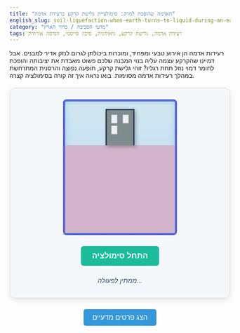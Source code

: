 ```yaml
---
title: "האדמה שהופכת למרק: סימולציית גלישת קרקע ברעידת אדמה"
english_slug: soil-liquefaction-when-earth-turns-to-liquid-during-an-earthquake
category: "מדעי הסביבה / כדור הארץ"
tags: רעידת אדמה, גלישת קרקע, גיאולוגיה, סיכון סייסמי, הנדסה אזרחית
---
```

<p>רעידות אדמה הן אירוע טבעי ומפחיד, ומוכרות ביכולתן לגרום לנזק אדיר למבנים. אבל דמיינו שהקרקע עצמה עליה בנוי המבנה שלכם פשוט מאבדת את יציבותה והופכת לחומר דמוי נוזל תחת רגליו? זוהי גלישת קרקע, תופעה נפוצה והרסנית המתרחשת במהלך רעידות אדמה מסוימות. בואו נראה איך זה קורה בסימולציה קצרה.</p>

<div id="simulation-container">
    <div id="tank">
        <div id="water"></div>
        <div id="soil"></div>
        <div id="building">
            <div class="window"></div>
            <div class="window"></div>
            <div class="window"></div>
        </div>
        <div id="soil-surface-overlay"></div> <!-- For visual effects like bubbles/movement -->
        <div id="sand-boils-container"></div> <!-- Container for dynamic sand boils -->
    </div>
     <div id="controls">
        <button id="shake-button">התחל סימולציה</button>
    </div>
    <div id="status-message">ממתין לפעולה...</div>
</div>

<style>
/* גלובליים ותצוגת הקונטיינר */
#simulation-container {
    display: flex;
    flex-direction: column;
    align-items: center;
    margin: 20px auto;
    padding: 25px;
    border: 1px solid #ddd;
    border-radius: 12px;
    max-width: 450px;
    background-color: #f5f8fa; /* בהיר ואוורירי */
    box-shadow: 0 4px 12px rgba(0,0,0,0.1);
    font-family: 'Arial', sans-serif; /* גופן נקי */
    position: relative; /* להכיל אלמנטים אבסולוטיים אם נרצה */
}

#tank {
    width: 250px; /* רוחב גדול יותר */
    height: 300px; /* גובה גדול יותר */
    border: 5px solid #5a67d8; /* צבע כחול סגול עשיר יותר */
    border-radius: 8px;
    position: relative;
    overflow: hidden;
    margin-bottom: 25px;
    background: linear-gradient(to bottom, rgba(173, 216, 230, 0.5), rgba(100, 149, 237, 0.4)); /* רקע כחול בהיר-בינוני לזכוכית */
    box-shadow: inset 0 0 15px rgba(0, 123, 255, 0.2); /* אפקט זכוכית פנימי */
}

#water {
    position: absolute;
    bottom: 0;
    left: 0;
    width: 100%;
    height: 150px; /* מפלס מים קבוע */
    background-color: rgba(0, 123, 255, 0.6); /* כחול מעט שקוף */
    z-index: 0;
    /* הוספת אפקט מים עדין - קשה ללא SVG/Canvas, נשתמש בגרדיאנט או אנימציה פשוטה */
     background: linear-gradient(to top, rgba(0, 123, 255, 0.7), rgba(0, 123, 255, 0.3));
     filter: saturate(1.2); /* להדגיש מעט את הצבע */
}

#soil {
    position: absolute;
    bottom: 0;
    left: 0;
    width: 100%;
    height: 200px; /* גובה שכבת הקרקע */
    background-color: #d2b48c; /* צבע חול/אדמה */
    z-index: 1;
    transition: background-color 1s ease-in-out, opacity 1s ease-in-out; /* מעבר חלק לצבע/שקיפות בעת גלישה */
    /* אפקט טקסטורה עדינה */
    background-image: url('data:image/svg+xml;base64,PHN2ZyB4bWxucz0iaHR0cDovL3d3dy53My5vcmcvMjAwMC9zdmciIHdpZHRoPSI0IiBoZWlnaHQ9IjQiPgo8cmVjdCB3aWR0aD0iNCIgaGVpZ2h0PSI0IiBmaWxsPSIjZDJiNGNjIj48L3JlY3Q+CjxjaXJjbGUgeD0iMSIgeT0iMSIgcj0iMC41IiBmaWxsPSIjY2JhMGE0Ij48L2NpcmNsZT4KPGNpcmNsZSB4PSIzIiB5PSIzIiByPSIwLjUiIGZpbGw9IiNjYmEwYTQiPjwvY2lyY2xlPgo8L3N2Zz4='); /* דוגמת גרגרים מינימלית */
    background-size: 4px 4px;
}

/* מצב קרקע נוזלית */
#soil.liquefied {
    background-color: #a08a6a; /* צבע כהה ורטוב יותר */
    opacity: 0.7; /* להראות מעט את המים שמתחת/מתערבבים */
     /* אפקט תנועה או בועות */
    background-image: url('data:image/svg+xml;base64,PHN2ZyB4bWxucz0iaHR0cDovL3d3dy53My5vcmcvMjAwMC9zdmciIHdpZHRoPSI2IiBoZWlnaHQ9IjYiPgo8cmVjdCB3aWR0aD0iNiIgaGVpZ2h0PSI2IiBmaWxsPSIjYTBsYThhNiI+PC9yZWN0Pgo8Y2lyY2xlIHg9IjMiIHk9IjMiIHI9IjEiIGZpbGw9IiM3NTY0NDQiIG9wYWNpdHk9IjAuNSI+PC9jaXJjbGU+Cjwvc3ZnPg=='); /* דוגמת 'בועות' או ערבוב */
    background-size: 6px 6px;
    animation: soil-disturb 1s infinite linear; /* אנימציה עדינה לערבוב */
}

@keyframes soil-disturb {
    0% { background-position: 0 0; }
    100% { background-position: 6px 6px; }
}


#building {
    position: absolute;
    bottom: 200px; /* התחלה מעל הקרקע */
    left: 50%;
    transform: translateX(-50%);
    width: 60px; /* רחב יותר */
    height: 80px; /* גבוה יותר */
    background-color: #7f8c8d; /* צבע בניין אפור נעים */
    border: 3px solid #2c3e50; /* בורדר כהה יותר */
    border-bottom: none; /* גג שטוח */
    z-index: 2;
    transition: bottom 4s ease-in, transform 4s ease-in; /* מעבר חלק לשקיעה והטיה אפשרית */
     box-shadow: 3px 3px 8px rgba(0,0,0,0.3);
}

#building .window {
    width: 12px;
    height: 18px;
    background-color: #ecf0f1; /* צבע חלון בהיר */
    border: 1px solid #bdc3c7;
    position: absolute;
}

#building .window:nth-child(1) { top: 10px; left: 10px; }
#building .window:nth-child(2) { top: 10px; right: 10px; }
#building .window:nth-child(3) { top: 35px; left: 10px; }
/* ניתן להוסיף עוד חלונות */


/* מיקום הבניין לאחר שקיעה */
#building.sunk {
    bottom: 20px; /* שוקע נמוך יותר */
    transform: translateX(-50%) rotate(5deg); /* שוקע ומעט נוטה */
}


/* שכבת כיסוי לפני הקרקע לאפקטים עיליים */
#soil-surface-overlay {
    position: absolute;
    bottom: 200px; /* מתחיל מעל הקרקע */
    left: 0;
    width: 100%;
    height: 10px; /* שכבה דקה */
    z-index: 3; /* מעל הבניין */
    pointer-events: none; /* לא להפריע ללחיצות */
    opacity: 0; /* נסתר בהתחלה */
     transition: opacity 0.5s ease-in;
}

/* אפקט בעבוע/מזרקות קלות */
#soil-surface-overlay.active {
    opacity: 1;
     background: radial-gradient(circle at 50% 100%, rgba(0, 123, 255, 0.4) 0%, rgba(0, 123, 255, 0) 80%);
    animation: surface-boil 1.5s infinite linear; /* אנימציה עדינה של "הרתחה" */
}

@keyframes surface-boil {
    0% { transform: translateY(0); opacity: 1; }
    50% { transform: translateY(-3px); opacity: 0.8; }
    100% { transform: translateY(0); opacity: 1; }
}

/* קונטיינר למזרקות חול דינמיות */
#sand-boils-container {
    position: absolute;
    bottom: 200px; /* מעל הקרקע */
    left: 0;
    width: 100%;
    height: 30px; /* גובה אזור למזרקות */
    z-index: 4; /* מעל הכל */
    pointer-events: none;
    overflow: hidden; /* לחתוך מזרקות שיוצאות מהמסגרת */
}

/* סגנון למזרקת חול בודדת - תיווצר ב-JS */
.sand-boil {
    position: absolute;
    bottom: 0; /* מתחיל מהשכבה התחתונה של הקונטיינר */
    width: 8px;
    height: 8px;
    background-color: #cba0a4; /* צבע חול רטוב */
    border-radius: 50%; /* צורה עגולה */
    opacity: 0;
    transform: translate(-50%, 0) scale(0.5); /* מוסתר וקטן בהתחלה */
    animation: boil-erupt 1.5s ease-out forwards; /* אנימציית התפרצות */
}

@keyframes boil-erupt {
    0% { opacity: 0; transform: translate(-50%, 0) scale(0.5); }
    30% { opacity: 1; transform: translate(-50%, -10px) scale(1); }
    70% { opacity: 1; transform: translate(-50%, -25px) scale(0.8); }
    100% { opacity: 0; transform: translate(-50%, -30px) scale(0.6); }
}


#controls {
    margin-bottom: 15px;
}


#shake-button {
    padding: 12px 25px;
    font-size: 18px;
    cursor: pointer;
    background-color: #1abc9c; /* טורקיז ירוק מושך */
    color: white;
    border: none;
    border-radius: 6px;
    transition: background-color 0.3s ease, transform 0.1s ease;
    font-weight: bold;
}

#shake-button:hover {
    background-color: #16a085;
}

#shake-button:active {
    transform: scale(0.98); /* אפקט לחיצה */
}

#shake-button:disabled {
    background-color: #bdc3c7; /* אפור בהיר */
    cursor: not-allowed;
    transform: scale(1);
}

#status-message {
    margin-top: 10px;
    font-size: 15px;
    color: #34495e; /* כחול אפור כהה */
    min-height: 1.5em; /* שמירת מקום לטקסט */
    text-align: center;
    font-style: italic;
}

/* Shaking Animation for the tank */
@keyframes shake {
  0% { transform: translateX(0) translateY(0); }
  25% { transform: translateX(-8px) translateY(3px); } /* טלטול משולב */
  50% { transform: translateX(8px) translateY(-3px); }
  75% { transform: translateX(-6px) translateY(2px); }
  100% { transform: translateX(0) translateY(0); }
}

.shaking #tank {
  animation: shake 0.4s ease-in-out infinite; /* אנימציה חזקה ומהירה יותר */
}

/* Explanation Styling */
#toggle-explanation {
    display: block; /* Make it a block element */
    margin: 25px auto; /* Center it */
    padding: 10px 20px;
    font-size: 16px;
    cursor: pointer;
    background-color: #3498db; /* כחול מעודן */
    color: white;
    border: none;
    border-radius: 5px;
    transition: background-color 0.3s ease;
    font-weight: normal;
}

#toggle-explanation:hover {
    background-color: #2980b9;
}

#explanation {
    margin-top: 20px;
    padding: 20px;
    border: 1px dashed #3498db;
    border-radius: 8px;
    background-color: #ecf0f1; /* רקע בהיר להסבר */
    line-height: 1.6; /* רווח שורות נוח לקריאה */
}

#explanation h2, #explanation h3 {
    color: #2c3e50; /* כותרות כהות */
    margin-top: 20px;
    margin-bottom: 10px;
    border-bottom: 1px solid #bdc3c7; /* קו תחתון עדין */
    padding-bottom: 5px;
}

#explanation p {
    margin-bottom: 15px;
}

#explanation ul {
    margin-bottom: 15px;
    padding-left: 25px; /* הזחה לרשימה */
}

#explanation li {
    margin-bottom: 10px;
    line-height: 1.5;
}

#explanation strong {
    color: #e74c3c; /* הדגשה באדום לתנאים/השלכות */
}

</style>

<button id="toggle-explanation">הצג פרטים מדעיים</button>

<div id="explanation" style="display: none;">
    <h2>מהי גלישת קרקע (Liquefaction)?</h2>
    <p>דמיינו שקרקע יכולה להתנהג כמו נוזל צמיג לרגע קצר. זוהי בדיוק גלישת קרקע: תופעה בה <strong>קרקע רוויה במים</strong> מאבדת את חוזקה ויציבותה כתוצאה מטלטול פתאומי, לרוב ברעידת אדמה. במקום לשאת משקל, היא פשוט 'נמסה'.</p>

    <h2>מתי ולמה זה קורה?</h2>
    <p>התופעה דורשת צירוף של מספר גורמים:</p>
    <ul>
        <li>**סוג קרקע:** בדרך כלל מדובר בקרקעות גרגיריות (שאינן מלוכדות, כמו חול או טין) שבהן החללים בין הגרגרים יחסית גדולים.</li>
        <li>**נוכחות מים:** מפלס מי התהום חייב להיות גבוה, כך שמרבית החללים בקרקע מלאים במים.</li>
        <li>**טלטול חזק:** רעידת אדמה עוצמתית מספקת אנרגיה כדי לגרום לגרגירים לאבד מגע זה עם זה.</li>
    </ul>
    <p><strong>התהליך הפיזיקלי:</strong> בקרקע רגילה, גרגירי החול או הטין נוגעים זה בזה ונושאים את העומס (משקל המבנה והקרקע) באמצעות חיכוך. כאשר מגיעים גלי הרעידה, הם גורמים לגרגרים לזוז ולהתארגן מחדש במהירות. הסידור מחדש הזה מקטין את הנפח הכולל של הקרקע אך המים הכלואים בתוך החללים אינם יכולים לצאת החוצה במהירות. הדבר גורם לעלייה דרמטית בלחץ המים בתוך הנקבוביות. הלחץ העולה של המים למעשה "דוחף" את הגרגרים זה מזה ומפחית את הלחץ היעיל שפועל בין הגרגרים. כשהלחץ היעיל מתקרב לאפס, הקרקע מאבדת את חוזק הגזירה שלה לחלוטין ומתנהגת כמו נוזל. מים וחול עשויים אף לפרוץ לפני השטח במזרקות הנקראות "מזרקות חול" (sand boils).</p>

    <h2>ההשלכות על מבנים ותשתיות</h2>
    <p>קרקע שאינה יציבה היא מתכון לאסון עבור כל מה שבנוי עליה או בתוכה:</p>
    <ul>
        <li>**שקיעה והטיה:** מבנים כבדים כמו בתים ובניינים יכולים לשקוע לתוך הקרקע "הנוזלית" או להטות בצורה מסוכנת.</li>
        <li>**ציפה:** מבנים קלים יחסית או אלמנטים תת-קרקעיים (כמו צינורות ביוב או מיכלים) עלולים לצוף כלפי מעלה.</li>
        <li>**התפשטות לרוחב (Lateral Spreading):** גושי קרקע נוזלית על שיפועים עדינים יכולים לנוע לרוחב ולגרום נזק לגשרים, כבישים וצנרת תת-קרקעית.</li>
        <li>**כשל מדרונות:** במדרונות תלולים יותר, גלישת קרקע יכולה להוביל למפולות קרקע הרסניות.</li>
    </ul>

    <h2>כיצד מתמודדים עם הסיכון?</h2>
    <p>מהנדסי קרקע פיתחו שיטות שונות כדי לצמצם את הסיכון באזורים פגיעים:</p>
    <ul>
        <li>**שיפור הקרקע:** הגדלת צפיפות הקרקע (למשל על ידי דחיסה) או הזרקת חומרים לתוכה כדי לחבר את הגרגרים.</li>
        <li>**ניקוז:** יצירת נתיבים למים להתפזר במהירות במהלך הרעידה ומניעת עליית לחץ מי הנקבוביות.</li>
        <li>**יסודות עמוקים:** בניית יסודות (כמו כלונסאות) שחודרים דרך שכבת הקרקע הפגיעה ומגיעים לשכבה יציבה ועמוקה יותר.</li>
    </ul>
</div>

<script>
document.addEventListener('DOMContentLoaded', () => {
    const shakeButton = document.getElementById('shake-button');
    const tank = document.getElementById('tank');
    const soil = document.getElementById('soil');
    const building = document.getElementById('building');
    const statusMessage = document.getElementById('status-message');
    const explanationDiv = document.getElementById('explanation');
    const toggleExplanationButton = document.getElementById('toggle-explanation');
    const sandBoilsContainer = document.getElementById('sand-boils-container');
    const soilSurfaceOverlay = document.getElementById('soil-surface-overlay');


    // Initial state constants
    const initialBuildingBottom = 200; // Corresponds to initial soil height
    const finalBuildingBottom = 20; // Arbitrary low value near tank bottom
    const shakeDuration = 2000; // Duration of shaking animation in ms
    const liquefactionStartDelay = 1000; // Delay after shaking starts before liquefaction visuals begin
    const sinkingDuration = 4000; // Matches CSS transition duration for sinking

    // State variables
    let simulationActive = false;
    let sandBoilInterval = null;

    // --- Helper Functions ---

    // Function to create and animate a single sand boil
    function createSandBoil() {
        const boil = document.createElement('div');
        boil.classList.add('sand-boil');

        // Random horizontal position within the tank
        const randomLeft = Math.random() * 90 + 5; // 5% to 95% width
        boil.style.left = randomLeft + '%';

        sandBoilsContainer.appendChild(boil);

        // Remove the element after its animation finishes
        boil.addEventListener('animationend', () => {
            boil.remove();
        });
    }

    // Function to start creating sand boils periodically
    function startSandBoils() {
        // Clear any existing interval
        stopSandBoils();
        // Create boils every X milliseconds
        sandBoilInterval = setInterval(createSandBoil, 300); // Adjust frequency
        // Create a few immediately
         for (let i = 0; i < 3; i++) {
            // Add slight delay for initial boils
             setTimeout(createSandBoil, i * 100);
         }
    }

    // Function to stop creating sand boils
    function stopSandBoils() {
        if (sandBoilInterval) {
            clearInterval(sandBoilInterval);
            sandBoilInterval = null;
        }
         // Remove any leftover boils
         sandBoilsContainer.innerHTML = '';
    }


    // --- Simulation Logic ---

    // Reset function
    function resetSimulation() {
        simulationActive = false;

        // Reset building position and state
        building.style.transition = 'none'; // Disable transition for reset
        building.style.bottom = initialBuildingBottom + 'px';
        building.classList.remove('sunk');

        // Reset soil state
        soil.classList.remove('liquefied');
        soilSurfaceOverlay.classList.remove('active'); // Hide surface effect

        // Stop and remove sand boils
        stopSandBoils();


        // Reset tank animation
        tank.classList.remove('shaking');

        // Reset status message
        statusMessage.textContent = 'ממתין לפעולה...';

        // Reset button state and text
        shakeButton.disabled = false;
        shakeButton.textContent = 'התחל סימולציה';

        // Force reflow to apply transition: none before re-enabling
        void building.offsetWidth;
        // Re-enable building transition
        building.style.transition = `bottom ${sinkingDuration / 1000}s ease-in, transform ${sinkingDuration / 1000}s ease-in`;
    }

    // Event listener for shake button
    shakeButton.addEventListener('click', () => {
        // If simulation is already active (shaking or sinking), do nothing
        if (simulationActive) {
            return;
        }

        // If the button says "הפעל מחדש", call reset and return
        if (shakeButton.textContent === 'הפעל מחדש') {
             resetSimulation();
             return;
        }

        // --- Start new simulation ---
        simulationActive = true;
        shakeButton.disabled = true;
        shakeButton.textContent = '...רעידת אדמה מתרחשת...'; // Update button text to indicate process

        // 1. Start Shaking
        statusMessage.textContent = '...טלטול חזק מתחיל...';
        tank.classList.add('shaking');


        // 2. After a delay, start liquefaction visuals and sinking
        setTimeout(() => {
             // Stop shaking animation
             tank.classList.remove('shaking');
             statusMessage.textContent = '...הקרקע מאבדת יציבות...';

            // Apply liquefied state to soil visuals
            soil.classList.add('liquefied');
            soilSurfaceOverlay.classList.add('active'); // Activate surface effect

            // Start sand boils
            startSandBoils();

            // Start building sinking animation
            building.classList.add('sunk');
             statusMessage.textContent = '...המבנה שוקע...';

            // 3. After sinking animation ends, update status and button
            setTimeout(() => {
                // Stop sand boils and surface effect once simulation state stabilizes
                stopSandBoils();
                 soilSurfaceOverlay.classList.remove('active'); // Ensure surface effect stops

                statusMessage.textContent = 'המבנה שקע עקב גלישת קרקע!'; // Final message

                // Enable button again for reset/replay
                shakeButton.textContent = 'הפעל מחדש';
                shakeButton.disabled = false;
                simulationActive = false; // Simulation ended

            }, sinkingDuration); // Matches the CSS transition duration

        }, shakeDuration); // Duration of shaking before liquefaction starts visuals and sinking
    });


    // --- Explanation Toggle ---
    toggleExplanationButton.addEventListener('click', () => {
        const isHidden = explanationDiv.style.display === 'none';
        explanationDiv.style.display = isHidden ? 'block' : 'none';
        toggleExplanationButton.textContent = isHidden ? 'הסתר פרטים מדעיים' : 'הצג פרטים מדעיים';
    });

    // --- Initial Setup ---
    resetSimulation(); // Ensure simulation is in a clean state on load
});
</script>
```